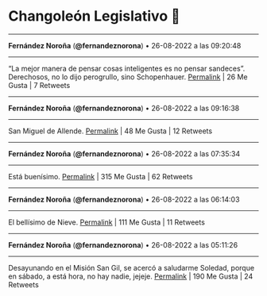 # Changoleón Legislativo 🙈
*****
**Fernández Noroña** (**@fernandeznorona**) • 26-08-2022 a las 09:20:48
*****
“La mejor manera de pensar cosas inteligentes es no pensar sandeces”. Derechosos, no lo dijo perogrullo, sino Schopenhauer.
[Permalink](https://twitter.com/fernandeznorona/status/1563214894148685824) | 26 Me Gusta | 7 Retweets
*****
**Fernández Noroña** (**@fernandeznorona**) • 26-08-2022 a las 09:16:38
*****
San Miguel de Allende.
[Permalink](https://twitter.com/fernandeznorona/status/1563213845627228161) | 48 Me Gusta | 12 Retweets
*****
**Fernández Noroña** (**@fernandeznorona**) • 26-08-2022 a las 07:35:34
*****
Está buenísimo.
[Permalink](https://twitter.com/fernandeznorona/status/1563188410235645959) | 315 Me Gusta | 62 Retweets
*****
**Fernández Noroña** (**@fernandeznorona**) • 26-08-2022 a las 06:14:03
*****
El bellísimo de Nieve.
[Permalink](https://twitter.com/fernandeznorona/status/1563167897354383361) | 111 Me Gusta | 11 Retweets
*****
**Fernández Noroña** (**@fernandeznorona**) • 26-08-2022 a las 05:11:26
*****
Desayunando en el Misión San Gil, se acercó a saludarme Soledad, porque en sábado, a está hora, no hay nadie, jejeje.
[Permalink](https://twitter.com/fernandeznorona/status/1563152136841469954) | 190 Me Gusta | 24 Retweets